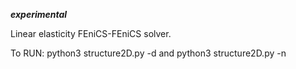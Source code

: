***experimental***

Linear elasticity FEniCS-FEniCS solver.

To RUN: python3 structure2D.py -d
  and   python3 structure2D.py -n
